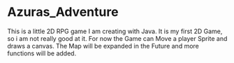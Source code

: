 # Azuras_Adventure
This is a little 2D RPG game I am creating with Java. It is my first 2D Game, so i am not really good at it. 
For now the Game can Move a player Sprite and draws a canvas.
The Map will be expanded in the Future and more functions will be added.
